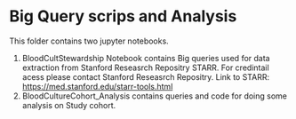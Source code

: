 # Big Query scrips and Analysis 
This folder contains two jupyter notebooks. 
1. BloodCultStewardship Notebook contains Big queries used for data extraction from Stanford Reseasrch Repositry STARR.
For credintail acess please contact  Stanford Reseasrch Repositry.
Link to STARR: https://med.stanford.edu/starr-tools.html
2. BloodCultureCohort_Analysis contains queries and code for doing some analysis on Study cohort. 

